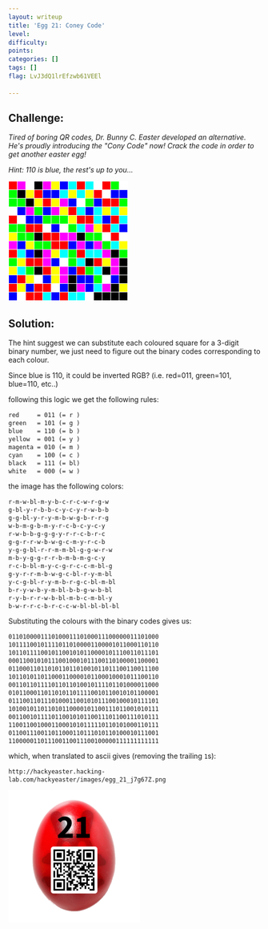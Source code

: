 ```yaml
---
layout: writeup
title: 'Egg 21: Coney Code'
level:
difficulty:
points:
categories: []
tags: []
flag: LvJ3dQ1lrEfzwb61VEEl

---
```


## Challenge:

*Tired of boring QR codes, Dr. Bunny C. Easter developed an alternative.
He's proudly introducing the "Cony Code" now! Crack the code in order to
get another easter egg!*

*Hint: 110 is blue, the rest's up to you...*

![](images/egg_21_conycode.png)

## Solution:

The hint suggest we can substitute each coloured square for a 3-digit
binary number, we just need to figure out the binary codes corresponding
to each colour.

Since blue is 110, it could be inverted RGB? (i.e. red=011, green=101,
blue=110, etc..)

following this logic we get the following rules:

    red     = 011 (= r )
    green   = 101 (= g )
    blue    = 110 (= b )
    yellow  = 001 (= y )
    magenta = 010 (= m )
    cyan    = 100 (= c )
    black   = 111 (= bl)
    white   = 000 (= w )

the image has the following colors:

    r-m-w-bl-m-y-b-c-r-c-w-r-g-w
    g-bl-y-r-b-b-c-y-c-y-r-w-b-b
    g-g-bl-y-r-y-m-b-w-g-b-r-r-g
    w-b-m-g-b-m-y-r-c-b-c-y-c-y
    r-w-b-b-g-g-g-y-r-r-c-b-r-c
    g-g-r-r-w-b-w-g-c-m-y-r-c-b
    y-g-g-bl-r-r-m-m-bl-g-g-w-r-w
    m-b-y-g-g-r-r-b-m-b-m-g-c-y
    r-c-b-bl-m-y-c-g-r-c-c-m-bl-g
    g-y-r-r-m-b-w-g-c-bl-r-y-m-bl
    y-c-g-bl-r-y-m-b-r-g-c-bl-m-bl
    b-r-y-w-b-y-m-bl-b-b-g-w-b-bl
    r-y-b-r-r-w-b-bl-m-b-c-m-bl-y
    b-w-r-r-c-b-r-c-c-w-bl-bl-bl-bl

Substituting the colours with the binary codes gives us:

    011010000111010001110100011100000011101000
    101111001011110110100001100001011000110110
    101101111001011001010110000101110011011101
    000110010101110010001011100110100001100001
    011000110110101101101001011011100110011100
    101101011011000110000101100010001011100110
    001101101111011011010010111101101000011000
    010110001101101011011110010110010101100001
    011100110111010001100101011100100010111101
    101001011011010110000101100111011001010111
    001100101111011001010110011101100111010111
    110011001000110001010111110110101000110111
    011001110011011000110111010110100010111001
    110000011011100110011100100000111111111111

which, when translated to ascii gives (removing the trailing `1`s):

    http://hackyeaster.hacking-lab.com/hackyeaster/images/egg_21_j7g67Z.png

![](images/egg_21_qrcode_small.png)

